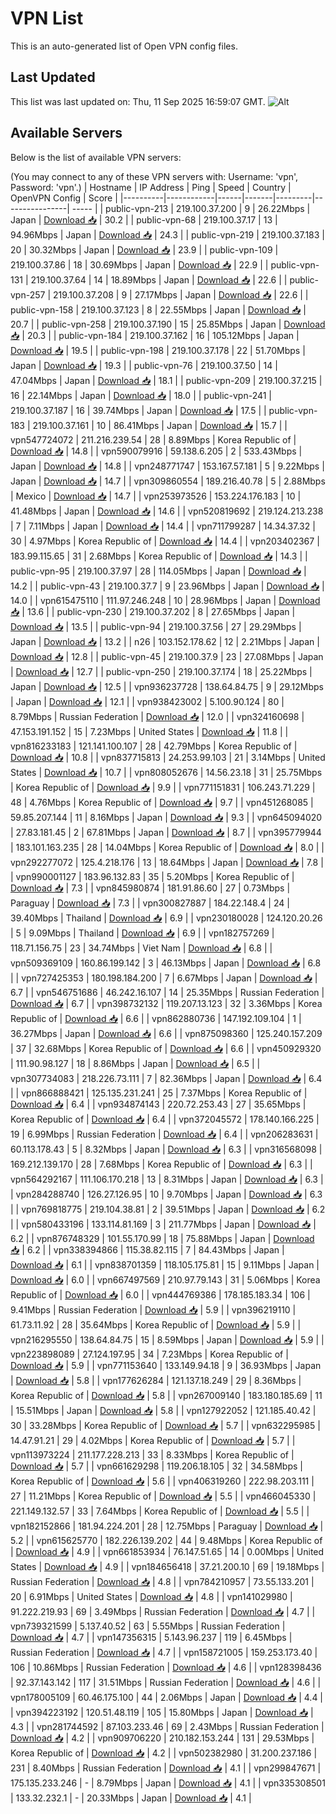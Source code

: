 # VPN List

This is an auto-generated list of Open VPN config files.

## Last Updated

This list was last updated on: Thu, 11 Sep 2025 16:59:07 GMT.
![Alt](https://repobeats.axiom.co/api/embed/186b98318ef1479477931607c1ad7d823f12451f.svg "Repobeats analytics image")

## Available Servers

Below is the list of available VPN servers:

(You may connect to any of these VPN servers with: Username: 'vpn', Password: 'vpn'.)
| Hostname | IP Address | Ping | Speed | Country | OpenVPN Config | Score |
|----------|------------|------|-------|---------|----------------| ----- |
| public-vpn-213 | 219.100.37.200 | 9 | 26.22Mbps | Japan | [Download 📥](./configs/server_0_JP.ovpn) | 30.2 |
| public-vpn-68 | 219.100.37.17 | 13 | 94.96Mbps | Japan | [Download 📥](./configs/server_1_JP.ovpn) | 24.3 |
| public-vpn-219 | 219.100.37.183 | 20 | 30.32Mbps | Japan | [Download 📥](./configs/server_2_JP.ovpn) | 23.9 |
| public-vpn-109 | 219.100.37.86 | 18 | 30.69Mbps | Japan | [Download 📥](./configs/server_3_JP.ovpn) | 22.9 |
| public-vpn-131 | 219.100.37.64 | 14 | 18.89Mbps | Japan | [Download 📥](./configs/server_4_JP.ovpn) | 22.6 |
| public-vpn-257 | 219.100.37.208 | 9 | 27.17Mbps | Japan | [Download 📥](./configs/server_5_JP.ovpn) | 22.6 |
| public-vpn-158 | 219.100.37.123 | 8 | 22.55Mbps | Japan | [Download 📥](./configs/server_6_JP.ovpn) | 20.7 |
| public-vpn-258 | 219.100.37.190 | 15 | 25.85Mbps | Japan | [Download 📥](./configs/server_7_JP.ovpn) | 20.3 |
| public-vpn-184 | 219.100.37.162 | 16 | 105.12Mbps | Japan | [Download 📥](./configs/server_8_JP.ovpn) | 19.5 |
| public-vpn-198 | 219.100.37.178 | 22 | 51.70Mbps | Japan | [Download 📥](./configs/server_9_JP.ovpn) | 19.3 |
| public-vpn-76 | 219.100.37.50 | 14 | 47.04Mbps | Japan | [Download 📥](./configs/server_10_JP.ovpn) | 18.1 |
| public-vpn-209 | 219.100.37.215 | 16 | 22.14Mbps | Japan | [Download 📥](./configs/server_11_JP.ovpn) | 18.0 |
| public-vpn-241 | 219.100.37.187 | 16 | 39.74Mbps | Japan | [Download 📥](./configs/server_12_JP.ovpn) | 17.5 |
| public-vpn-183 | 219.100.37.161 | 10 | 86.41Mbps | Japan | [Download 📥](./configs/server_13_JP.ovpn) | 15.7 |
| vpn547724072 | 211.216.239.54 | 28 | 8.89Mbps | Korea Republic of | [Download 📥](./configs/server_14_KR.ovpn) | 14.8 |
| vpn590079916 | 59.138.6.205 | 2 | 533.43Mbps | Japan | [Download 📥](./configs/server_15_JP.ovpn) | 14.8 |
| vpn248771747 | 153.167.57.181 | 5 | 9.22Mbps | Japan | [Download 📥](./configs/server_16_JP.ovpn) | 14.7 |
| vpn309860554 | 189.216.40.78 | 5 | 2.88Mbps | Mexico | [Download 📥](./configs/server_17_MX.ovpn) | 14.7 |
| vpn253973526 | 153.224.176.183 | 10 | 41.48Mbps | Japan | [Download 📥](./configs/server_18_JP.ovpn) | 14.6 |
| vpn520819692 | 219.124.213.238 | 7 | 7.11Mbps | Japan | [Download 📥](./configs/server_19_JP.ovpn) | 14.4 |
| vpn711799287 | 14.34.37.32 | 30 | 4.97Mbps | Korea Republic of | [Download 📥](./configs/server_20_KR.ovpn) | 14.4 |
| vpn203402367 | 183.99.115.65 | 31 | 2.68Mbps | Korea Republic of | [Download 📥](./configs/server_21_KR.ovpn) | 14.3 |
| public-vpn-95 | 219.100.37.97 | 28 | 114.05Mbps | Japan | [Download 📥](./configs/server_22_JP.ovpn) | 14.2 |
| public-vpn-43 | 219.100.37.7 | 9 | 23.96Mbps | Japan | [Download 📥](./configs/server_23_JP.ovpn) | 14.0 |
| vpn615475110 | 111.97.246.248 | 10 | 28.96Mbps | Japan | [Download 📥](./configs/server_24_JP.ovpn) | 13.6 |
| public-vpn-230 | 219.100.37.202 | 8 | 27.65Mbps | Japan | [Download 📥](./configs/server_25_JP.ovpn) | 13.5 |
| public-vpn-94 | 219.100.37.56 | 27 | 29.29Mbps | Japan | [Download 📥](./configs/server_26_JP.ovpn) | 13.2 |
| n26 | 103.152.178.62 | 12 | 2.21Mbps | Japan | [Download 📥](./configs/server_27_JP.ovpn) | 12.8 |
| public-vpn-45 | 219.100.37.9 | 23 | 27.08Mbps | Japan | [Download 📥](./configs/server_28_JP.ovpn) | 12.7 |
| public-vpn-250 | 219.100.37.174 | 18 | 25.22Mbps | Japan | [Download 📥](./configs/server_29_JP.ovpn) | 12.5 |
| vpn936237728 | 138.64.84.75 | 9 | 29.12Mbps | Japan | [Download 📥](./configs/server_30_JP.ovpn) | 12.1 |
| vpn938423002 | 5.100.90.124 | 80 | 8.79Mbps | Russian Federation | [Download 📥](./configs/server_31_RU.ovpn) | 12.0 |
| vpn324160698 | 47.153.191.152 | 15 | 7.23Mbps | United States | [Download 📥](./configs/server_32_US.ovpn) | 11.8 |
| vpn816233183 | 121.141.100.107 | 28 | 42.79Mbps | Korea Republic of | [Download 📥](./configs/server_33_KR.ovpn) | 10.8 |
| vpn837715813 | 24.253.99.103 | 21 | 3.14Mbps | United States | [Download 📥](./configs/server_34_US.ovpn) | 10.7 |
| vpn808052676 | 14.56.23.18 | 31 | 25.75Mbps | Korea Republic of | [Download 📥](./configs/server_35_KR.ovpn) | 9.9 |
| vpn771151831 | 106.243.71.229 | 48 | 4.76Mbps | Korea Republic of | [Download 📥](./configs/server_36_KR.ovpn) | 9.7 |
| vpn451268085 | 59.85.207.144 | 11 | 8.16Mbps | Japan | [Download 📥](./configs/server_37_JP.ovpn) | 9.3 |
| vpn645094020 | 27.83.181.45 | 2 | 67.81Mbps | Japan | [Download 📥](./configs/server_38_JP.ovpn) | 8.7 |
| vpn395779944 | 183.101.163.235 | 28 | 14.04Mbps | Korea Republic of | [Download 📥](./configs/server_39_KR.ovpn) | 8.0 |
| vpn292277072 | 125.4.218.176 | 13 | 18.64Mbps | Japan | [Download 📥](./configs/server_40_JP.ovpn) | 7.8 |
| vpn990001127 | 183.96.132.83 | 35 | 5.20Mbps | Korea Republic of | [Download 📥](./configs/server_41_KR.ovpn) | 7.3 |
| vpn845980874 | 181.91.86.60 | 27 | 0.73Mbps | Paraguay | [Download 📥](./configs/server_42_PY.ovpn) | 7.3 |
| vpn300827887 | 184.22.148.4 | 24 | 39.40Mbps | Thailand | [Download 📥](./configs/server_43_TH.ovpn) | 6.9 |
| vpn230180028 | 124.120.20.26 | 5 | 9.09Mbps | Thailand | [Download 📥](./configs/server_44_TH.ovpn) | 6.9 |
| vpn182757269 | 118.71.156.75 | 23 | 34.74Mbps | Viet Nam | [Download 📥](./configs/server_45_VN.ovpn) | 6.8 |
| vpn509369109 | 160.86.199.142 | 3 | 46.13Mbps | Japan | [Download 📥](./configs/server_46_JP.ovpn) | 6.8 |
| vpn727425353 | 180.198.184.200 | 7 | 6.67Mbps | Japan | [Download 📥](./configs/server_47_JP.ovpn) | 6.7 |
| vpn546751686 | 46.242.16.107 | 14 | 25.35Mbps | Russian Federation | [Download 📥](./configs/server_48_RU.ovpn) | 6.7 |
| vpn398732132 | 119.207.13.123 | 32 | 3.36Mbps | Korea Republic of | [Download 📥](./configs/server_49_KR.ovpn) | 6.6 |
| vpn862880736 | 147.192.109.104 | 1 | 36.27Mbps | Japan | [Download 📥](./configs/server_50_JP.ovpn) | 6.6 |
| vpn875098360 | 125.240.157.209 | 37 | 32.68Mbps | Korea Republic of | [Download 📥](./configs/server_51_KR.ovpn) | 6.6 |
| vpn450929320 | 111.90.98.127 | 18 | 8.86Mbps | Japan | [Download 📥](./configs/server_52_JP.ovpn) | 6.5 |
| vpn307734083 | 218.226.73.111 | 7 | 82.36Mbps | Japan | [Download 📥](./configs/server_53_JP.ovpn) | 6.4 |
| vpn866888421 | 125.135.231.241 | 25 | 7.37Mbps | Korea Republic of | [Download 📥](./configs/server_54_KR.ovpn) | 6.4 |
| vpn934874143 | 220.72.253.43 | 27 | 35.65Mbps | Korea Republic of | [Download 📥](./configs/server_55_KR.ovpn) | 6.4 |
| vpn372045572 | 178.140.166.225 | 19 | 6.99Mbps | Russian Federation | [Download 📥](./configs/server_56_RU.ovpn) | 6.4 |
| vpn206283631 | 60.113.178.43 | 5 | 8.32Mbps | Japan | [Download 📥](./configs/server_57_JP.ovpn) | 6.3 |
| vpn316568098 | 169.212.139.170 | 28 | 7.68Mbps | Korea Republic of | [Download 📥](./configs/server_58_KR.ovpn) | 6.3 |
| vpn564292167 | 111.106.170.218 | 13 | 8.31Mbps | Japan | [Download 📥](./configs/server_59_JP.ovpn) | 6.3 |
| vpn284288740 | 126.27.126.95 | 10 | 9.70Mbps | Japan | [Download 📥](./configs/server_60_JP.ovpn) | 6.3 |
| vpn769818775 | 219.104.38.81 | 2 | 39.51Mbps | Japan | [Download 📥](./configs/server_61_JP.ovpn) | 6.2 |
| vpn580433196 | 133.114.81.169 | 3 | 211.77Mbps | Japan | [Download 📥](./configs/server_62_JP.ovpn) | 6.2 |
| vpn876748329 | 101.55.170.99 | 18 | 75.88Mbps | Japan | [Download 📥](./configs/server_63_JP.ovpn) | 6.2 |
| vpn338394866 | 115.38.82.115 | 7 | 84.43Mbps | Japan | [Download 📥](./configs/server_64_JP.ovpn) | 6.1 |
| vpn838701359 | 118.105.175.81 | 15 | 9.11Mbps | Japan | [Download 📥](./configs/server_65_JP.ovpn) | 6.0 |
| vpn667497569 | 210.97.79.143 | 31 | 5.06Mbps | Korea Republic of | [Download 📥](./configs/server_66_KR.ovpn) | 6.0 |
| vpn444769386 | 178.185.183.34 | 106 | 9.41Mbps | Russian Federation | [Download 📥](./configs/server_67_RU.ovpn) | 5.9 |
| vpn396219110 | 61.73.11.92 | 28 | 35.64Mbps | Korea Republic of | [Download 📥](./configs/server_68_KR.ovpn) | 5.9 |
| vpn216295550 | 138.64.84.75 | 15 | 8.59Mbps | Japan | [Download 📥](./configs/server_69_JP.ovpn) | 5.9 |
| vpn223898089 | 27.124.197.95 | 34 | 7.23Mbps | Korea Republic of | [Download 📥](./configs/server_70_KR.ovpn) | 5.9 |
| vpn771153640 | 133.149.94.18 | 9 | 36.93Mbps | Japan | [Download 📥](./configs/server_71_JP.ovpn) | 5.8 |
| vpn177626284 | 121.137.18.249 | 29 | 8.36Mbps | Korea Republic of | [Download 📥](./configs/server_72_KR.ovpn) | 5.8 |
| vpn267009140 | 183.180.185.69 | 11 | 15.51Mbps | Japan | [Download 📥](./configs/server_73_JP.ovpn) | 5.8 |
| vpn127922052 | 121.185.40.42 | 30 | 33.28Mbps | Korea Republic of | [Download 📥](./configs/server_74_KR.ovpn) | 5.7 |
| vpn632295985 | 14.47.91.21 | 29 | 4.02Mbps | Korea Republic of | [Download 📥](./configs/server_75_KR.ovpn) | 5.7 |
| vpn113973224 | 211.177.228.213 | 33 | 8.33Mbps | Korea Republic of | [Download 📥](./configs/server_76_KR.ovpn) | 5.7 |
| vpn661629298 | 119.206.18.105 | 32 | 34.58Mbps | Korea Republic of | [Download 📥](./configs/server_77_KR.ovpn) | 5.6 |
| vpn406319260 | 222.98.203.111 | 27 | 11.21Mbps | Korea Republic of | [Download 📥](./configs/server_78_KR.ovpn) | 5.5 |
| vpn466045330 | 221.149.132.57 | 33 | 7.64Mbps | Korea Republic of | [Download 📥](./configs/server_79_KR.ovpn) | 5.5 |
| vpn182152866 | 181.94.224.201 | 28 | 12.75Mbps | Paraguay | [Download 📥](./configs/server_80_PY.ovpn) | 5.2 |
| vpn615625770 | 182.226.139.202 | 44 | 9.48Mbps | Korea Republic of | [Download 📥](./configs/server_81_KR.ovpn) | 4.9 |
| vpn661853934 | 76.147.51.65 | 14 | 0.00Mbps | United States | [Download 📥](./configs/server_82_US.ovpn) | 4.9 |
| vpn184656418 | 37.21.200.10 | 69 | 19.18Mbps | Russian Federation | [Download 📥](./configs/server_83_RU.ovpn) | 4.8 |
| vpn784210957 | 73.55.133.201 | 20 | 6.91Mbps | United States | [Download 📥](./configs/server_84_US.ovpn) | 4.8 |
| vpn141029980 | 91.222.219.93 | 69 | 3.49Mbps | Russian Federation | [Download 📥](./configs/server_85_RU.ovpn) | 4.7 |
| vpn739321599 | 5.137.40.52 | 63 | 5.55Mbps | Russian Federation | [Download 📥](./configs/server_86_RU.ovpn) | 4.7 |
| vpn147356315 | 5.143.96.237 | 119 | 6.45Mbps | Russian Federation | [Download 📥](./configs/server_87_RU.ovpn) | 4.7 |
| vpn158721005 | 159.253.173.40 | 106 | 10.86Mbps | Russian Federation | [Download 📥](./configs/server_88_RU.ovpn) | 4.6 |
| vpn128398436 | 92.37.143.142 | 117 | 31.51Mbps | Russian Federation | [Download 📥](./configs/server_89_RU.ovpn) | 4.6 |
| vpn178005109 | 60.46.175.100 | 44 | 2.06Mbps | Japan | [Download 📥](./configs/server_90_JP.ovpn) | 4.4 |
| vpn394223192 | 120.51.48.119 | 105 | 15.80Mbps | Japan | [Download 📥](./configs/server_91_JP.ovpn) | 4.3 |
| vpn281744592 | 87.103.233.46 | 69 | 2.43Mbps | Russian Federation | [Download 📥](./configs/server_92_RU.ovpn) | 4.2 |
| vpn909706220 | 210.182.153.244 | 131 | 29.53Mbps | Korea Republic of | [Download 📥](./configs/server_93_KR.ovpn) | 4.2 |
| vpn502382980 | 31.200.237.186 | 231 | 8.40Mbps | Russian Federation | [Download 📥](./configs/server_94_RU.ovpn) | 4.1 |
| vpn299847671 | 175.135.233.246 | - | 8.79Mbps | Japan | [Download 📥](./configs/server_95_JP.ovpn) | 4.1 |
| vpn335308501 | 133.32.232.1 | - | 20.33Mbps | Japan | [Download 📥](./configs/server_96_JP.ovpn) | 4.1 |
